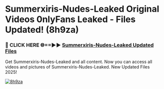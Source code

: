 # Summerxiris-Nudes-Leaked Original Videos 0nlyFans Leaked - Files Updated! (8h9za)

<h3>🔴 CLICK HERE 🌐==►► <a href="https://tinyurl.com/5h6xmrr3" rel="nofollow">Summerxiris-Nudes-Leaked Updated Files</a></h3>

Get Summerxiris-Nudes-Leaked and all content. Now you can access all videos and pictures of Summerxiris-Nudes-Leaked. New Updated Files 2025!

[![8h9za](https://i.imgur.com/KVD873Z.gif)](https://tinyurl.com/5h6xmrr3)

